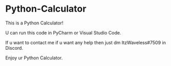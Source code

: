 # Python-Calculator

This is a Python Calculator!

U can run this code in PyCharm or Visual Studio Code.

If u want to contact me if u want any help then just dm ItzWaveless#7509 in Discord.

Enjoy ur Python Calculator.
